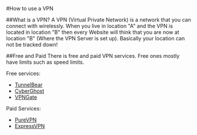 #How to use a VPN

##What is a VPN?
A VPN (Virtual Private Network) is a network that you can connect with wirelessly. When you live in location "A" and the VPN is located in location "B" then every Website will think that you are now at location "B" (Where the VPN Server is set up). Basically your location can not be tracked down! 

##Free and Paid
There is free and paid VPN services. Free ones mostly have limits such as speed limits.

Free services:
- [TunnelBear](https://www.tunnelbear.com/)
- [CyberGhost](http://www.cyberghostvpn.com/)
- [VPNGate](http://vpngate.net)

Paid Services:
- [PureVPN](https://www.purevpn.com/)
- [ExpressVPN](https://www.expressvpn.com)
